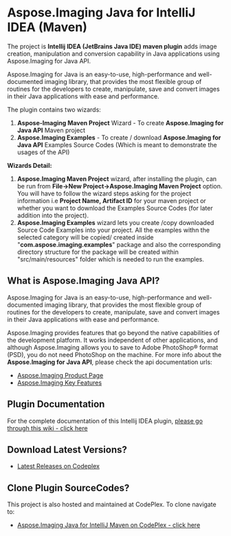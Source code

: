 ﻿# Aspose.Imaging Java for IntelliJ IDEA (Maven)

The project is **Intellij IDEA (JetBrains Java IDE) maven plugin** adds image creation, manipulation and conversion capability in Java applications using Aspose.Imaging for Java API.

Aspose.Imaging for Java is an easy-to-use, high-performance and well-documented imaging library, that provides the most flexible group of routines for the developers to create, manipulate, save and convert images in their Java applications with ease and performance.

The plugin contains two wizards:

1.  **Aspose-Imaging Maven Project** Wizard - To create **Aspose.Imaging for Java API** Maven project
2.  **Aspose.Imaging Examples** - To create / download **Aspose.Imaging for Java API** Examples Source Codes (Which is meant to demonstrate the usages of the API)

**Wizards Detail:**

1.  **Aspose.Imaging Maven Project** wizard, after installing the plugin, can be run from **File->New Project->Aspose.Imaging Maven Project** option. You will have to follow the wizard steps asking for the project information i.e **Project Name, Artifact ID** for your maven project or whether you want to download the Examples Source Codes (for later addition into the project).
2.  **Aspose.Imaging Examples** wizard lets you create /copy downloaded Source Code Examples into your project. All the examples withn the selected category will be copied/ created inside "**com.aspose.imaging.examples**" package and also the corresponding directory structure for the package will be created within "src/main/resources" folder which is needed to run the examples.

## What is Aspose.Imaging Java API?

Aspose.Imaging for Java is an easy-to-use, high-performance and well-documented imaging library, that provides the most flexible group of routines for the developers to create, manipulate, save and convert images in their Java applications with ease and performance.

Aspose.Imaging provides features that go beyond the native capabilities of the development platform. It works independent of other applications, and although Aspose.Imaging allows you to save to Adobe PhotoShop® format (PSD), you do not need PhotoShop on the machine.
For more info about the **Aspose.Imaging for Java API**, please check the api documentation urls:

* [Aspose.Imaging Product Page](https://www.aspose.com/products/imaging/java)
* [Aspose.Imaging Key Features](https://www.aspose.com/products/imaging/java#features)

## Plugin Documentation

For the complete documentation of this Intellij IDEA plugin, [please go through this wiki - click here](https://docs.aspose.com/display/imagingjava/Aspose.Imaging+Java+for+IntelliJ+IDEA+-+Maven)

## Download Latest Versions?


* [Latest Releases on Codeplex](https://asposeimagingjavaintellij.codeplex.com/releases)



## Clone Plugin SourceCodes?


This project is also hosted and maintained at CodePlex. To clone navigate to: 


* [Aspose.Imaging Java for IntelliJ Maven on CodePlex - click here](https://asposeimagingjavaintellij.codeplex.com/SourceControl/latest)
